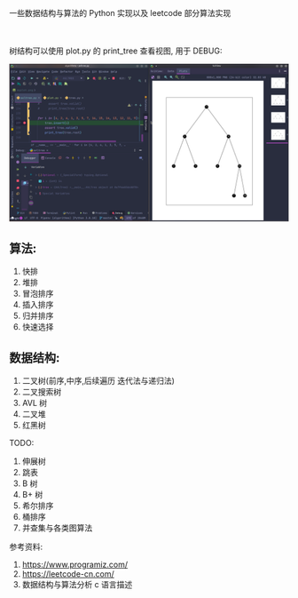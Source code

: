 一些数据结构与算法的 Python 实现以及 leetcode 部分算法实现


<br/>
<br/>
树结构可以使用 plot.py 的 print_tree 查看视图, 用于 DEBUG:

![pic](./pic/p.png)

## 算法:

1. 快排
2. 堆排
3. 冒泡排序
4. 插入排序
5. 归并排序
6. 快速选择

## 数据结构:

1. 二叉树(前序,中序,后续遍历 迭代法与递归法)
2. 二叉搜索树
3. AVL 树
4. 二叉堆
5. 红黑树 


TODO:

1. 伸展树
2. 跳表
3. B 树
4. B+ 树
5. 希尔排序
6. 桶排序
7. 并查集与各类图算法

参考资料:

1. https://www.programiz.com/
2. https://leetcode-cn.com/
3. 数据结构与算法分析 c 语言描述
